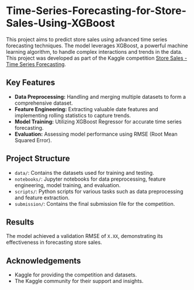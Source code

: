 # Time-Series-Forecasting-for-Store-Sales-Using-XGBoost

This project aims to predict store sales using advanced time series forecasting techniques. The model leverages XGBoost, a powerful machine learning algorithm, to handle complex interactions and trends in the data. This project was developed as part of the Kaggle competition [Store Sales - Time Series Forecasting](https://www.kaggle.com/competitions/store-sales-time-series-forecasting).

## Key Features
- **Data Preprocessing:** Handling and merging multiple datasets to form a comprehensive dataset.
- **Feature Engineering:** Extracting valuable date features and implementing rolling statistics to capture trends.
- **Model Training:** Utilizing XGBoost Regressor for accurate time series forecasting.
- **Evaluation:** Assessing model performance using RMSE (Root Mean Squared Error).

## Project Structure
- `data/`: Contains the datasets used for training and testing.
- `notebooks/`: Jupyter notebooks for data preprocessing, feature engineering, model training, and evaluation.
- `scripts/`: Python scripts for various tasks such as data preprocessing and feature extraction.
- `submission/`: Contains the final submission file for the competition.

## Results
The model achieved a validation RMSE of `X.XX`, demonstrating its effectiveness in forecasting store sales.

## Acknowledgements
- Kaggle for providing the competition and datasets.
- The Kaggle community for their support and insights.
